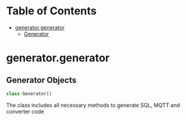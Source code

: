 # Table of Contents

* [generator.generator](#generator.generator)
  * [Generator](#generator.generator.Generator)

<a id="generator.generator"></a>

# generator.generator

<a id="generator.generator.Generator"></a>

## Generator Objects

```python
class Generator()
```

The class includes all necessary methods to generate SQL, MQTT and converter code

